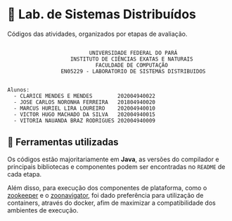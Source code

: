 # :test_tube: Lab. de Sistemas Distribuídos

Códigos das atividades, organizados por etapas de avaliação.

```plaintext

                          UNIVERSIDADE FEDERAL DO PARÁ
                    INSTITUTO DE CIÊNCIAS EXATAS E NATURAIS
                            FACULDADE DE COMPUTAÇÃO
                 EN05229 - LABORATORIO DE SISTEMAS DISTRIBUIDOS


Alunos:
  - CLARICE MENDES E MENDES        202004940022
  - JOSE CARLOS NORONHA FERREIRA   201804940020
  - MARCUS HURIEL LIRA LOUREIRO    202004940010
  - VICTOR HUGO MACHADO DA SILVA   202004940015
  - VITORIA NAUANDA BRAZ RODRIGUES 202004940009
```

## :toolbox: Ferramentas utilizadas

Os códigos estão majoritariamente em **Java**, as versões do compilador e
principais bibliotecas e componentes podem ser encontradas no `README` de cada
etapa.

Além disso, para execução dos componentes de plataforma, como o
[zookeeper](zookeeper) e o [zoonavigator](zooavigator), foi dado preferência
para utilização de containers, através do docker, afim de maximizar a
compatibilidade dos ambientes de execução.

<!-- Links -->
